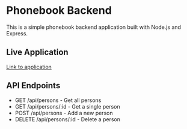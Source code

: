 # Phonebook Backend

This is a simple phonebook backend application built with Node.js and Express.

## Live Application
[Link to application](https://phonebook-backend-dawn-forest-7935.fly.dev/)

## API Endpoints
- GET /api/persons - Get all persons
- GET /api/persons/:id - Get a single person
- POST /api/persons - Add a new person
- DELETE /api/persons/:id - Delete a person